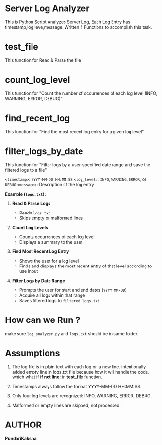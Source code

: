 # Server Log Analyzer
This is Python Script Analyzes Server Log, Each Log Entry has timestamp,log leve,message.
Written 4 Functions to accomplish this task.

# test_file
This function for Read & Parse the file
# count_log_level
This function for "Count the number of occurrences of each log level (INFO, WARNING, ERROR, DEBUG)"
# find_recent_log
This function for "Find the most recent log entry for a given log level"
# filter_logs_by_date
This function for "Filter logs by a user-specified date range and save the filtered logs to a file"

`<timestamp>`: `YYYY-MM-DD HH:MM:SS`
`<log_level>`: `INFO`, `WARNING`, `ERROR`, or `DEBUG`
 `<message>`: Description of the log entry

**Example (`logs.txt`):**

1. **Read & Parse Logs**
   - Reads `logs.txt`
   - Skips empty or malformed lines

2. **Count Log Levels**
   - Counts occurrences of each log level
   - Displays a summary to the user

3. **Find Most Recent Log Entry**
   - Shows the user for a log level
   - Finds and displays the most recent entry of that level according to use input

4. **Filter Logs by Date Range**
   - Prompts the user for start and end dates (`YYYY-MM-DD`)
   - Acquire all logs within that range
   - Saves filtered logs to `filtered_logs.txt`

# How can we Run ?
make sure `log_analyzer.py` and `logs.txt` should be in same folder.

# Assumptions

1) The log file is in plain text with each log on a new line. intentionally added empty line in logs.txt file because how it will handle the code, which what if
   **if not line:** in **test_file** function.

2) Timestamps always follow the format YYYY-MM-DD HH:MM:SS.

3) Only four log levels are recognized: INFO, WARNING, ERROR, DEBUG.

4) Malformed or empty lines are skipped, not processed.


# AUTHOR
**PundariKaksha**
